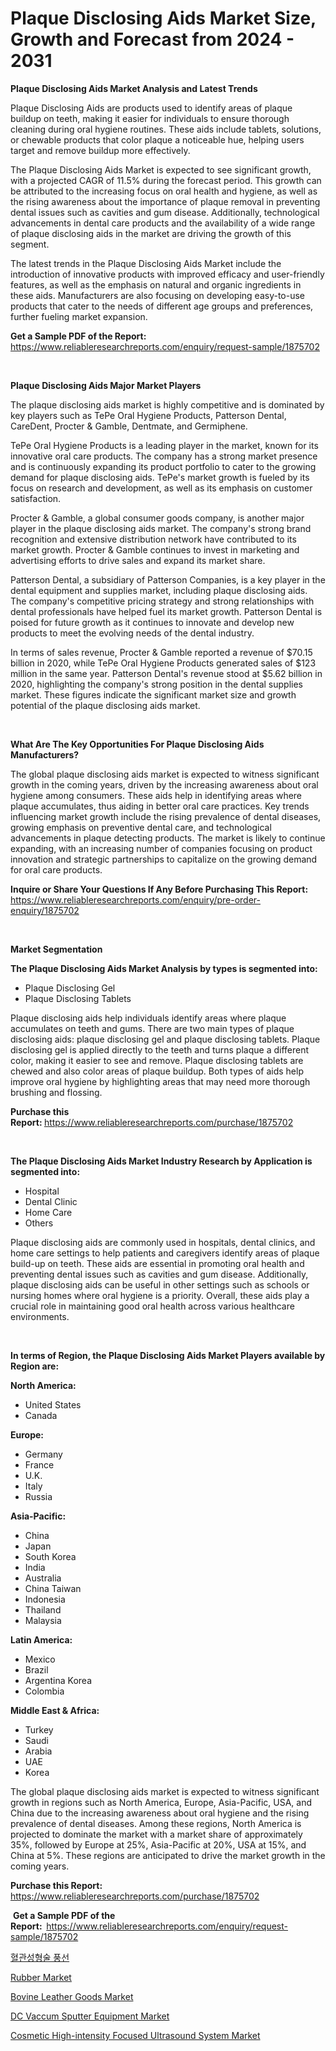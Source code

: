 <p><h1>Plaque Disclosing Aids Market Size, Growth and Forecast from 2024 - 2031</h1></p><p><strong>Plaque Disclosing Aids Market Analysis and Latest Trends</strong></p>
<p><p>Plaque Disclosing Aids are products used to identify areas of plaque buildup on teeth, making it easier for individuals to ensure thorough cleaning during oral hygiene routines. These aids include tablets, solutions, or chewable products that color plaque a noticeable hue, helping users target and remove buildup more effectively.</p><p>The Plaque Disclosing Aids Market is expected to see significant growth, with a projected CAGR of 11.5% during the forecast period. This growth can be attributed to the increasing focus on oral health and hygiene, as well as the rising awareness about the importance of plaque removal in preventing dental issues such as cavities and gum disease. Additionally, technological advancements in dental care products and the availability of a wide range of plaque disclosing aids in the market are driving the growth of this segment.</p><p>The latest trends in the Plaque Disclosing Aids Market include the introduction of innovative products with improved efficacy and user-friendly features, as well as the emphasis on natural and organic ingredients in these aids. Manufacturers are also focusing on developing easy-to-use products that cater to the needs of different age groups and preferences, further fueling market expansion.</p></p>
<p><strong>Get a Sample PDF of the Report:&nbsp;</strong> <a href="https://www.reliableresearchreports.com/enquiry/request-sample/1875702">https://www.reliableresearchreports.com/enquiry/request-sample/1875702</a></p>
<p>&nbsp;</p>
<p><strong>Plaque Disclosing Aids Major Market Players</strong></p>
<p><p>The plaque disclosing aids market is highly competitive and is dominated by key players such as TePe Oral Hygiene Products, Patterson Dental, CareDent, Procter & Gamble, Dentmate, and Germiphene. </p><p>TePe Oral Hygiene Products is a leading player in the market, known for its innovative oral care products. The company has a strong market presence and is continuously expanding its product portfolio to cater to the growing demand for plaque disclosing aids. TePe's market growth is fueled by its focus on research and development, as well as its emphasis on customer satisfaction.</p><p>Procter & Gamble, a global consumer goods company, is another major player in the plaque disclosing aids market. The company's strong brand recognition and extensive distribution network have contributed to its market growth. Procter & Gamble continues to invest in marketing and advertising efforts to drive sales and expand its market share.</p><p>Patterson Dental, a subsidiary of Patterson Companies, is a key player in the dental equipment and supplies market, including plaque disclosing aids. The company's competitive pricing strategy and strong relationships with dental professionals have helped fuel its market growth. Patterson Dental is poised for future growth as it continues to innovate and develop new products to meet the evolving needs of the dental industry.</p><p>In terms of sales revenue, Procter & Gamble reported a revenue of $70.15 billion in 2020, while TePe Oral Hygiene Products generated sales of $123 million in the same year. Patterson Dental's revenue stood at $5.62 billion in 2020, highlighting the company's strong position in the dental supplies market. These figures indicate the significant market size and growth potential of the plaque disclosing aids market.</p></p>
<p>&nbsp;</p>
<p><strong>What Are The Key Opportunities For Plaque Disclosing Aids Manufacturers?</strong></p>
<p><p>The global plaque disclosing aids market is expected to witness significant growth in the coming years, driven by the increasing awareness about oral hygiene among consumers. These aids help in identifying areas where plaque accumulates, thus aiding in better oral care practices. Key trends influencing market growth include the rising prevalence of dental diseases, growing emphasis on preventive dental care, and technological advancements in plaque detecting products. The market is likely to continue expanding, with an increasing number of companies focusing on product innovation and strategic partnerships to capitalize on the growing demand for oral care products.</p></p>
<p><strong>Inquire or Share Your Questions If Any Before Purchasing This Report:</strong> <a href="https://www.reliableresearchreports.com/enquiry/pre-order-enquiry/1875702">https://www.reliableresearchreports.com/enquiry/pre-order-enquiry/1875702</a></p>
<p>&nbsp;</p>
<p><strong>Market Segmentation</strong></p>
<p><strong>The Plaque Disclosing Aids Market Analysis by types is segmented into:</strong></p>
<p><ul><li>Plaque Disclosing Gel</li><li>Plaque Disclosing Tablets</li></ul></p>
<p><p>Plaque disclosing aids help individuals identify areas where plaque accumulates on teeth and gums. There are two main types of plaque disclosing aids: plaque disclosing gel and plaque disclosing tablets. Plaque disclosing gel is applied directly to the teeth and turns plaque a different color, making it easier to see and remove. Plaque disclosing tablets are chewed and also color areas of plaque buildup. Both types of aids help improve oral hygiene by highlighting areas that may need more thorough brushing and flossing.</p></p>
<p><strong>Purchase this Report:&nbsp;</strong><a href="https://www.reliableresearchreports.com/purchase/1875702">https://www.reliableresearchreports.com/purchase/1875702</a></p>
<p>&nbsp;</p>
<p><strong>The Plaque Disclosing Aids Market Industry Research by Application is segmented into:</strong></p>
<p><ul><li>Hospital</li><li>Dental Clinic</li><li>Home Care</li><li>Others</li></ul></p>
<p><p>Plaque disclosing aids are commonly used in hospitals, dental clinics, and home care settings to help patients and caregivers identify areas of plaque build-up on teeth. These aids are essential in promoting oral health and preventing dental issues such as cavities and gum disease. Additionally, plaque disclosing aids can be useful in other settings such as schools or nursing homes where oral hygiene is a priority. Overall, these aids play a crucial role in maintaining good oral health across various healthcare environments.</p></p>
<p>&nbsp;</p>
<p><strong>In terms of Region, the Plaque Disclosing Aids Market Players available by Region are:</strong></p>
<p>
    <p> <strong> North America: </strong>
        <ul>
            <li>United States</li>
            <li>Canada</li>
        </ul>
        </p> 
    <p> <strong> Europe: </strong>
        <ul>
            <li>Germany</li>
            <li>France</li>
            <li>U.K.</li>
            <li>Italy</li>
            <li>Russia</li>
        </ul>
        </p> 
    <p> <strong> Asia-Pacific: </strong>
        <ul>
            <li>China</li>
            <li>Japan</li>
            <li>South Korea</li>
            <li>India</li>
            <li>Australia</li>
            <li>China Taiwan</li>
            <li>Indonesia</li>
            <li>Thailand</li>
            <li>Malaysia</li>
        </ul>
        </p> 
    <p> <strong> Latin America: </strong>
        <ul>
            <li>Mexico</li>
            <li>Brazil</li>
            <li>Argentina Korea</li>
            <li>Colombia</li>
        </ul>
        </p> 
    <p> <strong> Middle East & Africa: </strong>
        <ul>
            <li>Turkey</li>
            <li>Saudi</li>
            <li>Arabia</li>
            <li>UAE</li>
            <li>Korea</li>
        </ul>
    </p>
    </p>
<p><p>The global plaque disclosing aids market is expected to witness significant growth in regions such as North America, Europe, Asia-Pacific, USA, and China due to the increasing awareness about oral hygiene and the rising prevalence of dental diseases. Among these regions, North America is projected to dominate the market with a market share of approximately 35%, followed by Europe at 25%, Asia-Pacific at 20%, USA at 15%, and China at 5%. These regions are anticipated to drive the market growth in the coming years.</p></p>
<p><strong>Purchase this Report: </strong><a href="https://www.reliableresearchreports.com/purchase/1875702">https://www.reliableresearchreports.com/purchase/1875702</a></p>
<p>&nbsp;<strong>Get a Sample PDF of the Report:&nbsp;&nbsp;</strong><a href="https://www.reliableresearchreports.com/enquiry/request-sample/1875702">https://www.reliableresearchreports.com/enquiry/request-sample/1875702</a></p>
<p><strong></strong></p>
<p><p><a href="https://medium.com/@josephweaver29/%EC%95%88%EC%A7%80%EC%98%A4%ED%94%8C%EB%9D%BC%EC%8A%A4%ED%8B%B0-%ED%92%8D%EC%84%A0-%EC%8B%9C%EC%9E%A5-%EC%A1%B0%EC%82%AC-%EB%B3%B4%EA%B3%A0%EC%84%9C-%EA%B7%B8-%EC%97%AD%EC%82%AC-%EB%B0%8F-2024%EB%85%84%EB%B6%80%ED%84%B0-2031%EB%85%84%EA%B9%8C%EC%A7%80%EC%9D%98-%EC%98%88%EC%B8%A1-68ccede576a9">혈관성형술 풍선</a></p><p><a href="https://view.publitas.com/reportprime-1/rubber-market-research-report-provides-thorough-industry-overview-which-offers-an-in-depth-analysis-of-product-trends-and-new-market-divisions/">Rubber Market</a></p><p><a href="https://poised-avenue-46d.notion.site/Bovine-Leather-Goods-Market-Research-Report-Forecasted-for-Period-from-2024-2031-by-Market-Type--a66c4280ff3b4e2c9a32d234435fe373">Bovine Leather Goods Market</a></p><p><a href="https://issuu.com/reportprime-2/docs/dc-vaccum-sputter-equipment-market-size-2030.pptx">DC Vaccum Sputter Equipment Market</a></p><p><a href="https://issuu.com/reportprime-2/docs/cosmetic-high-intensity-focused-ultrasound-system-">Cosmetic High-intensity Focused Ultrasound System Market</a></p></p>